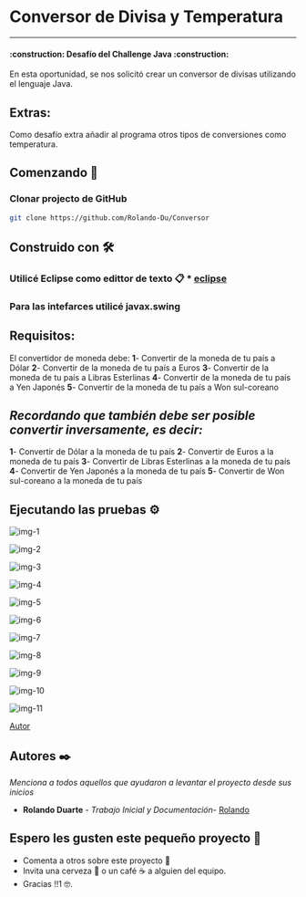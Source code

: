 
# Conversor de Divisa y Temperatura

***
<h4> :construction: Desafío del Challenge Java :construction: </h4>
 
En esta oportunidad, se nos solicitó crear un conversor de divisas utilizando el lenguaje Java.
## Extras:
Como desafío extra añadir al programa otros tipos de conversiones como temperatura.


## Comenzando 🚀

### Clonar projecto de GitHub
 
```sh
git clone https://github.com/Rolando-Du/Conversor
```

## Construido con 🛠️
### Utilicé Eclipse como edittor de texto 📋 * [eclipse](https://www.eclipse.org/downloads/) 
### Para las intefarces utilicé javax.swing

## Requisitos: 
El convertidor de moneda debe:
**1**- Convertir de la moneda de tu país a Dólar
**2**- Convertir de la moneda de tu país  a Euros
**3**- Convertir de la moneda de tu país  a Libras Esterlinas
**4**- Convertir de la moneda de tu país  a Yen Japonés
**5**- Convertir de la moneda de tu país  a Won sul-coreano

## ***Recordando que también debe ser posible convertir inversamente, es decir:***
**1**- Convertir de Dólar a la moneda de tu país
**2**- Convertir de Euros a la moneda de tu país
**3**- Convertir de Libras Esterlinas a la moneda de tu país
**4**- Convertir de Yen Japonés a la moneda de tu país
**5**- Convertir de Won sul-coreano a la moneda de tu país


## Ejecutando las pruebas ⚙️

![img-1](https://user-images.githubusercontent.com/92954321/224862798-cc79cc77-14fd-443b-9e13-f9afe4e1fdea.PNG)

![img-2](https://user-images.githubusercontent.com/92954321/224862838-f5eb31a6-6ad5-4bb6-930d-bcf5bf180888.PNG)

![img-3](https://user-images.githubusercontent.com/92954321/224862864-97e20776-f79a-4bd6-a159-040babe117dc.PNG)

![img-4](https://user-images.githubusercontent.com/92954321/224862882-743c0bff-1c16-423a-9a0e-6eac6535d40e.PNG)

![img-5](https://user-images.githubusercontent.com/92954321/224862899-4f609da3-ed99-4ed5-a2bc-a60a3eebce63.PNG)

![img-6](https://user-images.githubusercontent.com/92954321/224862921-151eb077-18a1-478c-a3e8-f02fecd6eb86.PNG)

![img-7](https://user-images.githubusercontent.com/92954321/224862942-ab630c16-e254-433b-a0e6-e318b3bf8e6d.PNG)

![img-8](https://user-images.githubusercontent.com/92954321/224862956-51d78aff-a472-4f09-b68e-a38606784d83.PNG)

![img-9](https://user-images.githubusercontent.com/92954321/224862971-70f779b3-5fa5-48f8-b77e-da2cf5d014c4.PNG)

![img-10](https://user-images.githubusercontent.com/92954321/224862994-c3884869-8366-4bef-9edf-39d8b8591e06.PNG)

![img-11](https://user-images.githubusercontent.com/92954321/224863005-58035d74-5b12-401a-b26e-80c160dd651e.PNG)



[Autor]()

## Autores ✒️

_Menciona a todos aquellos que ayudaron a levantar el proyecto desde sus inicios_

* **Rolando Duarte** - *Trabajo Inicial y Documentación*- [Rolando](https://github.com/Rolando-Du)



## Espero les gusten este pequeño proyecto 🎁

* Comenta a otros sobre este proyecto 📢
* Invita una cerveza 🍺 o un café ☕ a alguien del equipo. 
* Gracias !!1 🤓.

